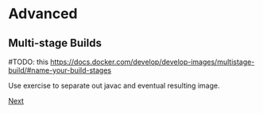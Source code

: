 # Advanced
## Multi-stage Builds
#TODO: this
https://docs.docker.com/develop/develop-images/multistage-build/#name-your-build-stages

Use exercise to separate out javac and eventual resulting image. 




[Next](usefulcommands.md)
